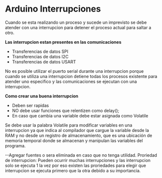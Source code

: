 # Arduino Interrupciones
Cuando se esta realizando un proceso y sucede un imprevisto se debe atender con una interrupcion para detener el proceso actual para saltar a otro.

**Las interrupcion estan presentes en las comunicaciones**

* Transferencias de datos SPI
* Transferencias de datos I2C
* Transferencias de datos USART

No es posible utilizar el puerto serial durante una interrupcion porque cuando se utiliza una interrupcion detiene todas los procesos existente para atender uno especifico y las comunicaciones se ejecutan con una interrupcion.


**Como crear una buena interrupcion**
* Deben ser rapidas
* NO debe usar funciones que relentizen como delay();
* En caso que cambia una variable debe estar asignada como Volatile

Se debe usar la palabra Volatile para modificar variables en una interrupcion ya que indica al compilador que cargue la variable desde la RAM y no desde un registro de almacenamiento, que es una ubicación de memoria temporal donde se almacenan y manipulan las variables del programa.


--Agregar fuentes o sera eliminada en caso que no tenga utilidad.
Proriedad de interrupcion: Pueden ocurrir muchas interrupciones y las interrupcion solo se ejecuta 1 la vez por eso existen las proriedades para elegir que interrupcion se ejecuta primero que la otra debido a su importancia.  
